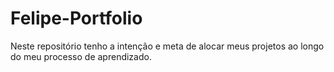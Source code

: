 # Felipe-Portfolio
Neste repositório tenho a intenção e meta de alocar meus projetos ao longo do meu processo de aprendizado.
